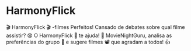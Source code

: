 # HarmonyFlick
:clapper: HarmonyFlick :clapper: -filmes Perfeitos!  Cansado de debates sobre qual filme assistir? :anguished: O HarmonyFlick :robot:  te ajuda!  :brain: MovieNightGuru,  analisa as preferências do grupo  :busts_in_silhouette: e sugere filmes :film_projector: que agradam a todos! :thumbsup: 
